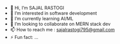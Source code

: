 - 👋 Hi, I’m SAJAL RASTOGI
- 👀 I’m interested in software development
- 🌱 I’m currently learning AI/ML
- 💞️ I’m looking to collaborate on MERN stack dev
- 📫 How to reach me : sajalrastogi795@gmail.com
- ⚡ Fun fact: ... 

<!---
RastogiSajal7/RastogiSajal7 is a ✨ special ✨ repository because its `README.md` (this file) appears on your GitHub profile.
You can click the Preview link to take a look at your changes.
--->
